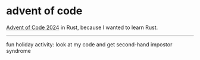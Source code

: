 ﻿# advent of code

[Advent of Code 2024](https://adventofcode.com/) in Rust, because I wanted to learn Rust.

---

fun holiday activity: look at my code and get second-hand impostor syndrome
